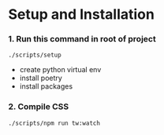 # Setup and Installation
### 1. Run this command in root of project
```
./scripts/setup
```
-  create python virtual env
-  install poetry
-  install packages

### 2. Compile CSS
```
./scripts/npm run tw:watch
```


